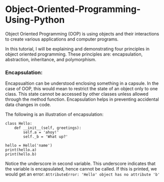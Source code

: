 # Object-Oriented-Programming-Using-Python

Object Oriented Programming (OOP) is using objects and their interactions to create various applications and computer programs.

In this tutorial, I will be explaining and demonstrating four principles in object oriented programming. 
These principles are: encapsulation, abstraction, inheritance, and polymorphism. 



### **Encapsulation:**
Encapsualtion can be understood enclosing something in a capsule. In the case of OOP, this would mean to restrict the state of an object only to one class. This state cannot be accessed by other classes unless allowed through the method function. Encapsulation helps in  preventing accidental data changes in code.

The following is an illustration of encapsulation:
```code
class Hello:
    def __init__(self, greetings):
        self.a = 'ahoy!'
        self._b = 'What up?'

hello = Hello('name')
print(hello.a)
print(hello.b)
```
Notice the underscore in second variable. This underscore indicates that the variable is encapsulated, hence cannot be called. If this is printed, we would get an error:
``` AttributeError: 'Hello' object has no attribute 'b' ```




